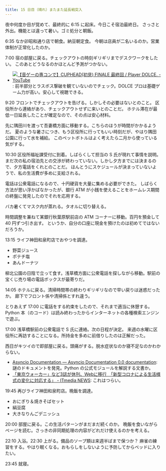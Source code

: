 ```yaml
---
title: 15 日目（晴れ）またまた延長戦突入
---
```


夜中何度か目が覚めて、最終的に 6:15 に起床。今日こそ宿泊最終日。
さっさと外出。機能とは違って暑い。ゴミ処分と朝飯。

6:35 なか卯昭和通り店で朝食。納豆朝定食。
今朝は店員が二名いるのか。営業体制が正常化したのか。

7:00 宿の部屋に戻る。チェックアウトの時刻ギリギリまでデスクワークをしたい。
このあとどうなるのかほとんど予測がつかない。

* [![【音ゲーの専コンで】CUPHEAD(初見) FINALE 最終回 / Player DOLCE. - YouTube](http://img.youtube.com/vi/KlbVsyud3xs/0.jpg)](https://www.youtube.com/watch?v=KlbVsyud3xs):
  前半部分とラスボス撃破を観ていないのでチェック。DOLCE プロは基礎ゲーム力が高い。安心して視聴できる。

9:20 フロントでチェックアウトを告げる。しかしその必要はないとのこと。
区役所から連絡があり、チェックアウトせずに来いとのことだ。
ホテル滞在が最低一日延長したことが確定なので、その点は安心材料。

先に隅田川を渡って吾妻橋方面に移動する。こちらのほうが時間がかかるようだ。
夏のような暑さにつき、もう区役所に行ってもいい時刻だが、やはり隅田公園に行って水を補給。
このペットボトルはよく考えたら二月から使っている気がする。

10:30 区役所福祉課受付に到着。しばらくして担当の S 氏が現れて事情を説明。
まだ次の私の宿泊先との交渉が終わっていない。しかし夕方までには決まるので、夕方電話をくれとのことだ。
ほんとうにスケジュールが決まっていないようで、私の生活費が多めに支給される。

電話は公衆電話になるので、十円硬貨を大量に集める必要ができた。
しばらく方法が思い浮かばなかったが、銀行 ATM が小銭を使えることをホームレス期間の終盤に発見したのでそれを応用する。

バカ暑くてマスク内が蒸れる。タオルに切り替える。

時間調整を兼ねて某銀行秋葉原駅前店の ATM コーナーに移動。百円を預金して 40 円ずつ引き出す。
というか、自分の口座に現金を預けたのは初めてではないだろうか。

13:15 ライフ神田和泉町店でおやつを調達。

* 野菜ジュース
* ポテチ塩
* あんドーナツ

柳北公園の日陰で立って食す。浅草橋方面に公衆電話を探しながら移動。駅前の宝くじ売り場の電話ボックスが最寄りだ。

14:05 ホテルに戻る。清掃時間帯の終わりギリギリなので早い戻りは迷惑だったか。
廊下でフロント係や清掃係とすれ違う。

とりあえず 17:00 に電話をする約束をしたので、それまで適当に休憩する。
Python 本（のコード）は読み終わったからインターネットの各種検索エンジンで遊ぶ。

17:00 浅草橋駅前の公衆電話で S 氏に連絡。次の日程が決定。
来週の水曜に区役所に再訪することになる。所持金を多めに前借りしたのは正解だった。

西日がキツイので即部屋に戻る。頭痛がする。脱水症状なのか寝不足なのかわからない。

* [Asyncio Documentation — Asyncio Documentation 0.0 documentation](https://asyncio.readthedocs.io/en/latest/index.html):
  謎のドキュメントを発見。Python の公式モジュールを解説する文書か。
* [「東京ウォーカー」など3誌が休刊、Webに移行　「新型コロナによる生活様式の変化に対応する」 - ITmedia NEWS](https://www.itmedia.co.jp/news/articles/2005/11/news103.html):
  これはつらい。

19:45 再びライフ神田和泉町店。晩飯を調達。

* おにぎり＆焼きそばセット
* 絹豆腐
* 大きなりんごデニッシュ

20:00 部屋に戻る。この生活パターンがまだまだ続くのか。
晩飯を食いながらページを読む。さっきの非同期処理の内容がどれだけ使えるのかを考える。

22:10 入浴。22:30 上がる。備品のソープ類は来週半ばまで保つか？
麻雀の練習をする。やはり眠くなる。おもらしをしないように予防してからベッドに入りたい。

23:45 就寝。
